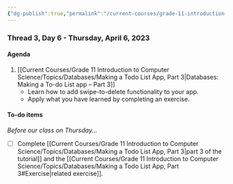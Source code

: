 ```yaml
---
{"dg-publish":true,"permalink":"/current-courses/grade-11-introduction-to-computer-science/section-1/thread-3/day-6/","dgHomeLink":false}
---
```


### Thread 3, Day 6 - Thursday, April 6, 2023

#### Agenda

1. [[Current Courses/Grade 11 Introduction to Computer Science/Topics/Databases/Making a Todo List App, Part 3|Databases: Making a To-do List app – Part 3]]
	- Learn how to add swipe-to-delete functionality to your app.
	- Apply what you have learned by completing an exercise.
	  
#### To-do items
*Before our class on Thursday...*
- [ ] Complete [[Current Courses/Grade 11 Introduction to Computer Science/Topics/Databases/Making a Todo List App, Part 3|part 3 of the tutorial]] and the [[Current Courses/Grade 11 Introduction to Computer Science/Topics/Databases/Making a Todo List App, Part 3#Exercise|related exercise]].